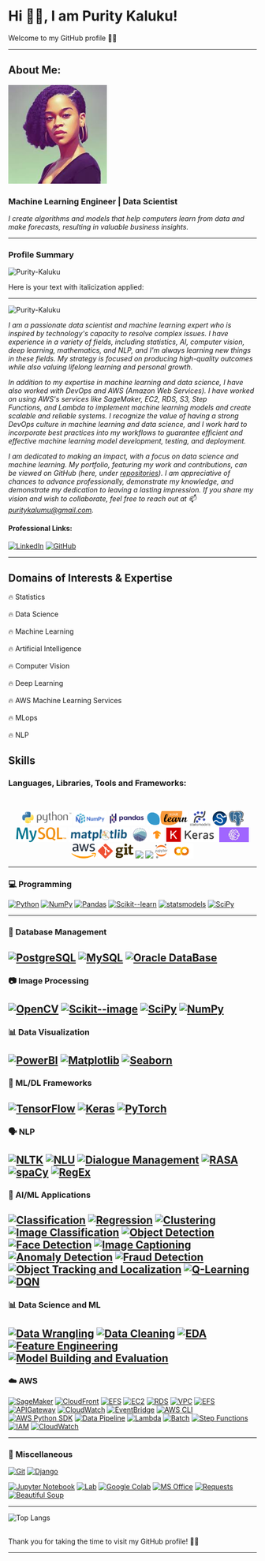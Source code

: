 # Hi 👋🏼, I am Purity Kaluku!

Welcome to my GitHub profile 🙏🏼

---
## About Me:
<p align="left">
  <img src="./Images/avatar.jpg" width="200" height="200">
</p>

### Machine Learning Engineer | Data Scientist

*I create algorithms and models that help computers learn from data and make forecasts, resulting in valuable business insights.*

---
### Profile Summary
<p align="left"> <img src="https://komarev.com/ghpvc/?username=Purity-Kaluku&label=Profile%20views&color=0e75b6&style=flat" alt="Purity-Kaluku" /> </p>

Here is your text with italicization applied:

---

<p align="left"> <img src="https://komarev.com/ghpvc/?username=Purity-Kaluku&label=Profile%20views&color=0e75b6&style=flat" alt="Purity-Kaluku" /> </p>

*I am a passionate data scientist and machine learning expert who is inspired by technology's capacity to resolve complex issues. I have experience in a variety of fields, including statistics, AI, computer vision, deep learning, mathematics, and NLP, and I'm always learning new things in these fields. My strategy is focused on producing high-quality outcomes while also valuing lifelong learning and personal growth.*
<br/>

*In addition to my expertise in machine learning and data science, I have also worked with DevOps and AWS (Amazon Web Services). I have worked on using AWS's services like SageMaker, EC2, RDS, S3, Step Functions, and Lambda to implement machine learning models and create scalable and reliable systems. I recognize the value of having a strong DevOps culture in machine learning and data science, and I work hard to incorporate best practices into my workflows to guarantee efficient and effective machine learning model development, testing, and deployment.*
<br/>

*I am dedicated to making an impact, with a focus on data science and machine learning. My portfolio, featuring my work and contributions, can be viewed on GitHub *(here, under [repositories](https://github.com/Purity-Kaluku?tab=repositories))*. I am appreciative of chances to advance professionally, demonstrate my knowledge, and demonstrate my dedication to leaving a lasting impression. If you share my vision and wish to collaborate, feel free to reach out at 📫 puritykalumu@gmail.com.*

<!-- <p align="left"> <a href="https://github.com/ryo-ma/github-profile-trophy"><img src="https://github-profile-trophy.vercel.app/?username=brian-kipkoech-tanui&theme=midnight-purple" alt="brian-kipkoech-tanui" /></a> </p> -->

#### Professional Links:

[![LinkedIn](https://img.shields.io/badge/-LinkedIn-0077b5?style=flat-square&logo=LinkedIn&logoColor=white)](https://www.linkedin.com/in/purity-kaluku/)
[![GitHub](https://img.shields.io/badge/-GitHub-181717?style=flat-square&logo=GitHub&logoColor=white)](https://github.com/Purity-Kaluku)


---
## Domains of Interests & Expertise
🔥 Statistics <br>  
🔥 Data Science <br>  
🔥 Machine Learning <br>  
🔥 Artificial Intelligence <br>  
🔥 Computer Vision <br>  
🔥 Deep Learning <br>  
🔥 AWS Machine Learning Services <br>  
🔥 MLops <br>  
🔥 NLP  

## Skills 


### Languages, Libraries, Tools and Frameworks:<br>
<br>
<p align="center">
    <img src="./Images/Icons/Python_logo_and_wordmark.svg.png" height="30">
    <img src="./Images/Icons/320px-NumPy_logo_2020.svg.png" height="30">
    <img src="./Images/Icons/Pandas_logo.svg.png" height="30">
    <img src="./Images/Icons/scikit-learn-logo-small.png" height="30">
    <img src="./Images/Icons/statsmodels-logo-v2.svg" height="30">
    <img src="./Images/Icons/240px-SCIPY_2.svg.png" height="30">
    <img src="./Images/Icons/postgreSQL.png" height="30">
    <img src="./Images/Icons/MySQL_textlogo.svg.png" height="30">
    <!-- <img src="./Images/Icons/AWS-Certified-Solutions-Architect.png" height="30"> -->
    <!-- <img src="./Images/Icons/Tableau_Software_Logo_Small.png" height="30"> -->
    <img src="./Images/Icons/Matplotlib_logo.svg" height="30">
    <img src="./Images/Icons/seaborn_logo.svg" height="30">
    <img src="./Images/Icons/Tensorflow_logo.png" height="30">
    <img src="./Images/Icons/keras-logo-2018-large-1200.png" height="30">
    <!-- <img src="./Images/Icons/AWS-Certified-Cloud-Practitioner.png" height="30"> -->
    <img src="./Images/Icons/SageMaker-300x150.jpg" height="30">
    <img src="./Images/Icons/320px-Amazon_Web_Services_Logo.svg.png" height="30">
    <img src="./Images/Icons/Git-Logo-2Color.png" height="30">
    <!-- <img src="./Images/Icons/Twilio-logo-red.svg.png" height="30">
    <img src="./Images/Icons/Trello-logo-blue.svg.png" height="30"> -->
    <img src="./Images/Icons/Microsoft_Office_logo_(2019–present).svg" height="30">
    <img src="./Images/Icons/Microsoft_Office_Excel_(2019–present).svg.png" height="30">
    <img src="./Images/Icons/207px-Jupyter_logo.svg.png" height="30">
    <img src="./Images/Icons/Google_Colaboratory_SVG_Logo.svg.png" height="30">
    <!-- <img src="./Images/Icons/Heroku_logo.svg.png" height="30"> -->
  <br>
</p>

---
### 💻 Programming

[![Python](https://img.shields.io/badge/Python-3.9.4-blue.svg)](https://www.python.org/downloads/release/python-394/)
[![NumPy](https://img.shields.io/badge/NumPy-1.25.0-orange.svg)](https://numpy.org/)
[![Pandas](https://img.shields.io/badge/Pandas-1.3.0-green.svg)](https://pandas.pydata.org/)
[![Scikit--learn](https://img.shields.io/badge/Scikit--learn-0.24.1-red.svg)](https://scikit-learn.org/stable/)
[![statsmodels](https://img.shields.io/badge/statsmodels-0.13.0-yellow.svg)](https://www.statsmodels.org/stable/index.html)
[![SciPy](https://img.shields.io/badge/SciPy-1.7.0-orange.svg)](https://scipy.org/)
<!-- [![Java](https://img.shields.io/badge/Java-21-green.svg)](https://www.oracle.com/java/technologies/downloads/) -->
<!-- [![SpringBoot](https://img.shields.io/badge/Springboot-3.2.2-blue.svg)](https://spring.io/projects/spring-boot) -->
<!-- [![JavaScript](https://img.shields.io/badge/JavaScript-ES6-black.svg)](https://learn.microsoft.com/en-us/windows/dev-environment/javascript/) -->
---
### 💾 Database Management

[![PostgreSQL](https://img.shields.io/badge/PostgreSQL-15.1-336791.svg)](https://www.postgresql.org/docs/15/index.html)
[![MySQL](https://img.shields.io/badge/MySQL-8.0.24-4479A1.svg)](https://dev.mysql.com/doc/refman/8.0/en/)
[![Oracle DataBase](https://img.shields.io/badge/Oracle20Database-15.1-F80000.svg)](https://www.oracle.com/ke/database/)
---
### 📷 Image Processing

[![OpenCV](https://img.shields.io/badge/OpenCV-5.5.0-brightgreen.svg)](https://opencv.org/)
[![Scikit--image](https://img.shields.io/badge/Scikit--image-0.17.3-blue.svg)](https://scikit-image.org/)
[![SciPy](https://img.shields.io/badge/SciPy-1.7.0-orange.svg)](https://scipy.org/)
[![NumPy](https://img.shields.io/badge/NumPy-1.25.0-orange.svg)](https://numpy.org/)
---
### 📊 Data Visualization

[![PowerBI](https://img.shields.io/badge/PowerBI-2023.0-yellow.svg)](https://www.microsoft.com/en-us/power-platform/products/power-bi)
[![Matplotlib](https://img.shields.io/badge/Matplotlib-4.0.0-orange.svg)](https://matplotlib.org/)
[![Seaborn](https://img.shields.io/badge/Seaborn-1.2.0-red.svg)](https://seaborn.pydata.org/)
---
### 🤖 ML/DL Frameworks

[![TensorFlow](https://img.shields.io/badge/TensorFlow-2.5.0-orange.svg)](https://www.tensorflow.org/) 
[![Keras](https://img.shields.io/badge/Keras-2.5.0-blue.svg)](https://keras.io/)
[![PyTorch](https://img.shields.io/badge/PyTorch-1.9.0-red.svg)](https://pytorch.org/)
---
### 🗣️ NLP

[![NLTK](https://img.shields.io/badge/NLTK-3.6.0-yellow.svg)](https://www.nltk.org/)
[![NLU](https://img.shields.io/badge/NLU-NLP-yellowgreen.svg)](https://github.com/nlu-tools/nlu)
[![Dialogue Management](https://img.shields.io/badge/Dialogue%20Management-NLP-yellowgreen.svg)](https://github.com/dialogue-management)
[![RASA](https://img.shields.io/badge/RASA-3.11.0-green.svg)](https://rasa.com/)
[![spaCy](https://img.shields.io/badge/spaCy-3.1.0-red.svg)](https://spacy.io/)
[![RegEx](https://img.shields.io/badge/RegEx-0.3.0-red.svg)](https://docs.python.org/3/library/re.html)
---
### 🤖 AI/ML Applications

[![Classification](https://img.shields.io/badge/Classification-AI/ML%20Application-brightgreen.svg)](https://github.com/brian-kipkoech-tanui/taiwandataclassification)
[![Regression](https://img.shields.io/badge/Regression-AI/ML%20Application-brightgreen.svg)](https://github.com/brian-kipkoech-tanui/Regressionusecase)
[![Clustering](https://img.shields.io/badge/Clustering-AI/ML%20Application-brightgreen.svg)](https://github.com/brian-kipkoech-tanui/clustering)
[![Image Classification](https://img.shields.io/badge/Image%20Classification-AI/ML%20Application-brightgreen.svg)](https://github.com/brian-kipkoech-tanui/sagemaker-ML-workflow)
[![Object Detection](https://img.shields.io/badge/Object%20Detection-AI/ML%20Application-brightgreen.svg)](https://en.wikipedia.org/wiki/Object_detection)
[![Face Detection](https://img.shields.io/badge/Face%20Detection-AI/ML%20Application-brightgreen.svg)](https://en.wikipedia.org/wiki/Face_detection)
[![Image Captioning](https://img.shields.io/badge/Image%20Captioning-AI/ML%20Application-brightgreen.svg)](https://en.wikipedia.org/wiki/Image_captioning) 
[![Anomaly Detection](https://img.shields.io/badge/Anomaly%20Detection-AI/ML%20Application-brightgreen.svg)](https://en.wikipedia.org/wiki/Anomaly_detection) 
[![Fraud Detection](https://img.shields.io/badge/Fraud%20Detection-AI/ML%20Application-brightgreen.svg)](https://en.wikipedia.org/wiki/Fraud_detection) 
[![Object Tracking and Localization](https://img.shields.io/badge/Object%20Tracking%20and%20Localization-AI/ML%20Application-brightgreen.svg)](https://en.wikipedia.org/wiki/Object_tracking) 
[![Q-Learning](https://img.shields.io/badge/Q--Learning-AI/ML%20Application-brightgreen.svg)](https://en.wikipedia.org/wiki/Q-learning) 
[![DQN](https://img.shields.io/badge/DQN-AI/ML%20Application-brightgreen.svg)](https://en.wikipedia.org/wiki/Deep_Q-network)
---
### 📊 Data Science and ML

[![Data Wrangling](https://img.shields.io/badge/Data%20Wrangling-DS%20&%20ML-red.svg)](https://en.wikipedia.org/wiki/Data_wrangling)
[![Data Cleaning](https://img.shields.io/badge/Data%20Cleaning-DS%20&%20ML-red.svg)](https://en.wikipedia.org/wiki/Data_cleaning)
[![EDA](https://img.shields.io/badge/Exploratory%20Data%20Analysis-DS%20&%20ML-red.svg)](https://en.wikipedia.org/wiki/Exploratory_data_analysis)
[![Feature Engineering](https://img.shields.io/badge/Feature%20Engineering-DS%20&%20ML-red.svg)](https://en.wikipedia.org/wiki/Feature_engineering)
[![Model Building and Evaluation](https://img.shields.io/badge/Model%20Building%20and%20Evaluation-DS%20&%20ML-red.svg)](https://en.wikipedia.org/wiki/Model_selection)
---
### :cloud: AWS

[![SageMaker](https://img.shields.io/badge/AWS-SageMaker-red.svg)](https://aws.amazon.com/sagemaker/)
[![CloudFront](https://img.shields.io/badge/AWS-CloudFront-red.svg)](https://aws.amazon.com/cloudfront/)
[![EFS](https://img.shields.io/badge/AWS-EFS-red.svg)](https://aws.amazon.com/efs/)
[![EC2](https://img.shields.io/badge/AWS-EC2-red.svg)](https://aws.amazon.com/ec2/)
[![RDS](https://img.shields.io/badge/AWS-RDS-red.svg)](https://aws.amazon.com/rds/)
[![VPC](https://img.shields.io/badge/AWS-VPC-red.svg)](https://aws.amazon.com/vpc/)
[![EFS](https://img.shields.io/badge/AWS-EFS-red.svg)](https://aws.amazon.com/efs/)
[![APIGateway](https://img.shields.io/badge/AWS-APIGateway-red.svg)](https://aws.amazon.com/apigateway/)
[![CloudWatch](https://img.shields.io/badge/AWS-CloudWatch-red.svg)](https://aws.amazon.com/cloudwatch/)
[![EventBridge](https://img.shields.io/badge/AWS-EventBridge-red.svg)](https://aws.amazon.com/eventbridge/)
[![AWS CLI](https://img.shields.io/badge/AWS-CLI-red.svg)](https://aws.amazon.com/cli/)
[![AWS Python SDK](https://img.shields.io/badge/AWS-SDK-red.svg)](https://aws.amazon.com/sdk-for-python/)
[![Data Pipeline](https://img.shields.io/badge/AWS-Data%20Pipeline-red.svg)](https://aws.amazon.com/datapipeline/)
[![Lambda](https://img.shields.io/badge/AWS-Lambda-red.svg)](https://aws.amazon.com/lambda/)
[![Batch](https://img.shields.io/badge/AWS-Batch-red.svg)](https://aws.amazon.com/batch/)
[![Step Functions](https://img.shields.io/badge/AWS-Step%20Functions-red.svg)](https://aws.amazon.com/step-functions/)
[![IAM](https://img.shields.io/badge/AWS-IAM-red.svg)](https://aws.amazon.com/iam/)
[![CloudWatch](https://img.shields.io/badge/AWS-CloudWatch-red.svg)](https://aws.amazon.com/cloudwatch/)

---
### 📜 Miscellaneous

[![Git](https://img.shields.io/badge/Git-v2.31.0-blue.svg)](https://git-scm.com/)
[![Django](https://img.shields.io/badge/Django_Web_Framework-green.svg)](https://www.djangoproject.com/)
<!-- [![React](https://img.shields.io/badge/React-Web_Framework-lightgrey.svg)](https://reactjs.org/) -->
[![Jupyter Notebook](https://img.shields.io/badge/Jupyter_Notebook-Interactive_Computing-orange.svg)](https://jupyter.org/)
[![Lab](https://img.shields.io/badge/Lab-Jupyter_Lab-lightblue.svg)](https://jupyterlab.readthedocs.io/en/stable/)
[![Google Colab](https://img.shields.io/badge/Google_Colab-Collaborative_Computing-yellow.svg)](https://colab.research.google.com/)
[![MS Office](https://img.shields.io/badge/MS_Office-Productivity_Suite-blue.svg)](https://products.office.com/en-us/office-suite)
[![Requests](https://img.shields.io/badge/Requests-HTTP_Library-green.svg)](https://docs.python-requests.org/en/2.25.1/)
[![Beautiful Soup](https://img.shields.io/badge/Beautiful_Soup-Web_Scraping-red.svg)](https://www.crummy.com/software/BeautifulSoup/bs4/doc/)

---
![Top Langs](https://github-readme-stats.vercel.app/api/top-langs/?username=Purity-Kaluku&theme=midnight-purple)
<!-- ![Purity Kaluku's GitHub stats](https://github-readme-stats-v8y1-git-master-brian-kipkoechs-projects.vercel.app/api?username=brian-kipkoech-tanui) -->
<br>
<!-- ![Snake animation](https://github.com/brian-kipkoech-tanui/brian-kipkoech-tanui/blob/output/github-contribution-grid-snake.svg)
<br><br> -->
Thank you for taking the time to visit my GitHub profile! 🙏🏼

---


<!--
**brian-kipkoech-tanui/brian-kipkoech-tanui** is a ✨ _special_ ✨ repository because its `README.md` (this file) appears on your GitHub profile.

Here are some ideas to get you started:

- 🔭 I’m currently working on ...
- 🌱 I’m currently learning ...
- 👯 I’m looking to collaborate on ...
- 🤔 I’m looking for help with ...
- 💬 Ask me about ...
- 📫 How to reach me: ...
- 😄 Pronouns: ...
- ⚡ Fun fact: ...
-->
